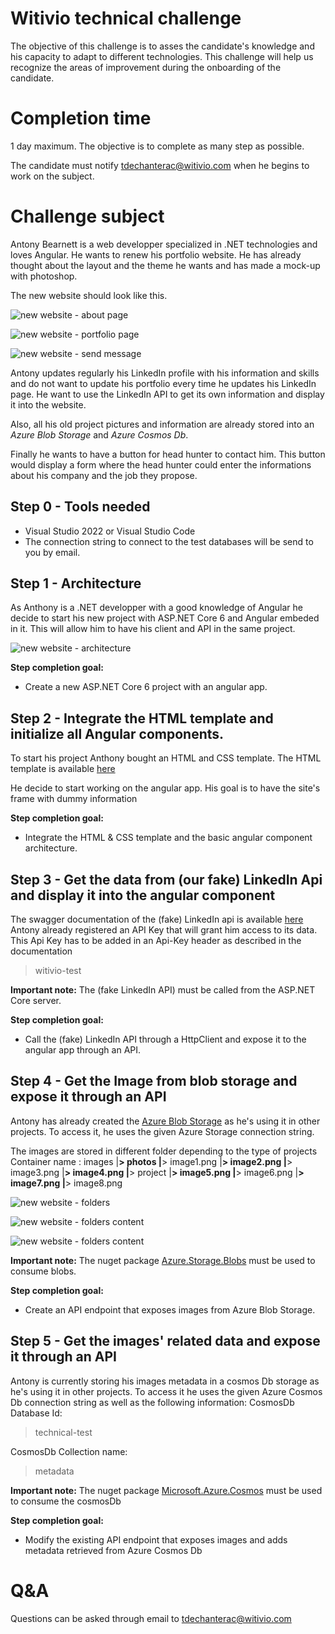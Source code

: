 # Witivio technical challenge

The objective of this challenge is to asses the candidate's knowledge and his capacity to adapt to different technologies.
This challenge will help us recognize the areas of improvement during the onboarding of the candidate.

# Completion time

1 day maximum.
The objective is to complete as many step as possible.

The candidate must notify tdechanterac@witivio.com when he begins to
work on the subject.

# Challenge subject

Antony Bearnett is a web developper specialized in .NET technologies and loves Angular.
He wants to renew his portfolio website. He has already thought about the layout and the theme he wants and has made a mock-up with photoshop.

The new website should look like this.

![new website - about page][aboutPage]

![new website - portfolio page][portfolioPage]

![new website - send message][sendMessageModal]

Antony updates regularly his LinkedIn profile with his information and skills and do not want to update his portfolio every time he updates his LinkedIn page.
He want to use the LinkedIn API to get its own information and display it into the website.

Also, all his old project pictures and information are already stored into an *Azure Blob Storage* and *Azure Cosmos Db*.

Finally he wants to have a button for head hunter to contact him.
This button would display a form where the head hunter could enter the informations about his company and the job they propose.

## Step 0 - Tools needed
- Visual Studio 2022 or Visual Studio Code
- The connection string to connect to the test databases will be send to you by email.

## Step 1 - Architecture
As Anthony is a .NET developper with a good knowledge of Angular he decide to start his new project with ASP.NET Core 6 and Angular embeded in it.
This will allow him to have his client and API in the same project.

![new website - architecture][architecture]

**Step completion goal:**
- Create a new ASP.NET Core 6 project with an angular app.

## Step 2 - Integrate the HTML template and initialize all Angular components.
To start his project Anthony bought an HTML and CSS template.
The HTML template is available [here](./html-template)

He decide to start working on the angular app.
His goal is to have the site's frame with dummy information

**Step completion goal:**
- Integrate the HTML & CSS template and the basic angular component architecture.

## Step 3 - Get the data from (our fake) LinkedIn Api and display it into the angular component
The swagger documentation of the (fake) LinkedIn api is available [here](https://witivio-technical-test-api.azurewebsites.net/swagger)
Antony already registered an API Key that will grant him access to its data.
This Api Key has to be added in an Api-Key header as described in the documentation
> witivio-test

**Important note:**
The (fake LinkedIn API) must be called from the ASP.NET Core server.

**Step completion goal:**
- Call the (fake) LinkedIn API through a HttpClient and expose it to the angular app through an API.

## Step 4 - Get the Image from blob storage and expose it through an API
Antony has already created the [Azure Blob Storage](https://docs.microsoft.com/en-us/azure/storage/blobs/storage-blobs-introduction) as he's using it in other projects.
To access it, he uses the given Azure Storage connection string.

The images are stored in different folder depending to the type of projects
Container name : images
|__> photos
    |__> image1.png
    |__> image2.png
    |__> image3.png
    |__> image4.png
|__> project
    |__> image5.png
    |__> image6.png
    |__> image7.png
    |__> image8.png

![new website - folders][folders]

![new website - folders content][projectFolderContent]

![new website - folders content][pictureFoldersContent]

**Important note:**
The nuget package [Azure.Storage.Blobs](https://www.nuget.org/packages/Azure.Storage.Blobs) must be used to consume blobs.

**Step completion goal:**
- Create an API endpoint that exposes images from Azure Blob Storage.

 
## Step 5 - Get the images' related data and expose it through an API
Antony is currently storing his images metadata in a cosmos Db storage as he's using it in other projects.
To access it he uses the given Azure Cosmos Db connection string as well as the following information:
CosmosDb Database Id:
> technical-test

CosmosDb Collection name:
> metadata

**Important note:**
The nuget package [Microsoft.Azure.Cosmos](https://www.nuget.org/packages/Microsoft.Azure.Cosmos) must be used to consume the cosmosDb 

**Step completion goal:**
- Modify the existing API endpoint that exposes images and adds metadata retrieved from Azure Cosmos Db


# Q&A
Questions can be asked through email to tdechanterac@witivio.com


[aboutPage]: ./images/about.png
[portfolioPage]: ./images/portfolio.png
[sendMessageModal]: ./images/hire-me.png
[architecture]: ./images/architecture.png
[folders]: ./images/blobFolders.png
[projectFolderContent]: ./images/blobPicture1.png
[pictureFoldersContent]: ./images/blobPicture2.png